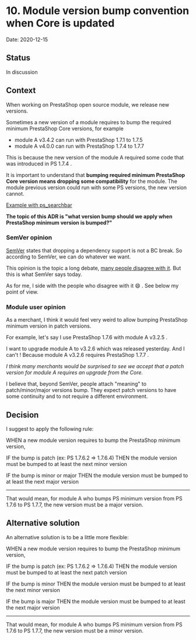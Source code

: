# 10. Module version bump convention when Core is updated

Date: 2020-12-15

## Status

In discussion

## Context

When working on PrestaShop open source module, we release new versions.

Sometimes a new version of a module requires to bump the required minimum PrestaShop Core versions, for example
- module A v3.4.2 can run with PrestaShop 1.7.1 to 1.7.5
- module A v4.0.0 can run with PrestaShop 1.7.4 to 1.7.7

This is because the new version of the module A required some code that was introduced in PS 1.7.4 .

It is important to understand that **bumping required minimum PrestaShop Core version means dropping some compatibility** for the module. The module previous version could run with some PS versions, the new version cannot.

[Example with ps_searchbar](https://github.com/PrestaShop/ps_searchbar/pull/24)

**The topic of this ADR is "what version bump should we apply when PrestaShop minimum version is bumped?"**

### SemVer opinion

[SemVer](https://semver.org/) states that dropping a dependency support is not a BC break. So according to SemVer, we can do whatever we want.

This opinion is the topic a long debate, [many people disagree with it](https://github.com/semver/semver/issues/148). But this is what SemVer says today.

As for me, I side with the people who disagree with it :smile: . See below my point of view.

### Module user opinion

As a merchant, I think it would feel very weird to allow bumping PrestaShop minimum version in patch versions.

For example, let's say I use PrestaShop 1.7.6 with module A v3.2.5 .

I want to upgrade module A to v3.2.6 which was released yesterday. And I can't ! Because module A v3.2.6 requires PrestaShop 1.7.7 .

_I think many merchants would be surprised to see we accept that a patch version for module A requires an upgrade from the Core._

I believe that, beyond SemVer, people attach "meaning" to patch/minor/major versions bump. They expect patch versions to have some continuity and to not require a different environment.

## Decision

I suggest to apply the following rule:

WHEN a new module version requires to bump the PrestaShop minimum version,

IF the bump is patch (ex: PS 1.7.6.2 => 1.7.6.4)
THEN the module version must be bumped to at least the next minor version

IF the bump is minor or major
THEN the module version must be bumped to at least the next major version

<hr>

That would mean, for module A who bumps PS minimum version from PS 1.7.6 to PS 1.7.7, the new version must be a major version.

## Alternative solution

An alternative solution is to be a little more flexible:

WHEN a new module version requires to bump the PrestaShop minimum version,

IF the bump is patch (ex: PS 1.7.6.2 => 1.7.6.4)
THEN the module version must be bumped to at least the next patch version

IF the bump is minor
THEN the module version must be bumped to at least the next minor version

IF the bump is major
THEN the module version must be bumped to at least the next major version

<hr>

That would mean, for module A who bumps PS minimum version from PS 1.7.6 to PS 1.7.7, the new version must be a minor version.